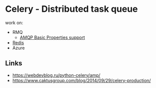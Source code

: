 # Celery - Distributed task queue

work on:
- RMQ
  - [AMQP Basic Properties support](https://docs.celeryq.dev/en/v5.2.7/userguide/tasks.html#:~:text=to%20(queue%20name).-,correlation_id,-Usually%20the%20same)
- [Redis](../redis.md)
- Azure



## Links
- https://webdevblog.ru/python-celery/amp/
- https://www.caktusgroup.com/blog/2014/09/29/celery-production/

